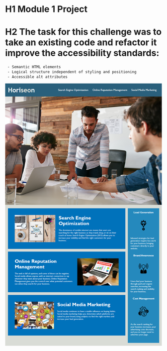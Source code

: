 # H1 **Module 1 Project**
# H2 The task for this challenge was to take an existing code and refactor it improve the accessibility standards: 
     - Semantic HTML elements
     - Logical structure independent of styling and positioning
     - Accessible alt attributes

![alt text](./assets/images/Horisen%20image.png)
